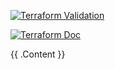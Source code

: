 

[![Terraform Validation](https://github.com/HappyPathway/terraform-aws-ses/actions/workflows/terraform.yaml/badge.svg)](https://github.com/HappyPathway/terraform-aws-ses/actions/workflows/terraform.yaml)


[![Terraform Doc](https://github.com/HappyPathway/terraform-aws-ses/actions/workflows/terraform-doc.yaml/badge.svg)](https://github.com/HappyPathway/terraform-aws-ses/actions/workflows/terraform-doc.yaml)

<!-- BEGIN_TF_DOCS -->
{{ .Content }}
<!-- END_TF_DOCS -->